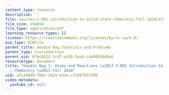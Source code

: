 ```yaml
---
content_type: resource
description: ''
file: courses/3-091-introduction-to-solid-state-chemistry-fall-2018/afc24b897bba2b2ae32ec31497822f08_MIT3_091F18_GB1.pdf
file_size: 254858
file_type: application/pdf
learning_resource_types: []
license: https://creativecommons.org/licenses/by-nc-sa/4.0/
ocw_type: OCWFile
parent_title: Goodie Bag Tutorials and Problems
parent_type: CourseSection
parent_uid: 67bc8622-1cd7-acb5-5aa4-caa98556d6a0
resourcetype: Document
title: "Goodie Bag 1: Atoms and Reactions \u2013 3.091 Introduction to Solid-State\
  \ Chemistry \u2013 Fall 2018"
uid: afc24b89-7bba-2b2a-e32e-c31497822f08
video_metadata:
  youtube_id: null
---
```


